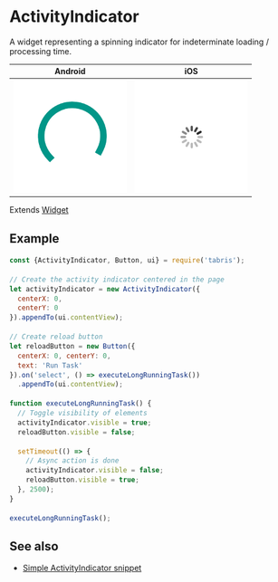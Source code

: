 ---
---
# ActivityIndicator

A widget representing a spinning indicator for indeterminate loading / processing time.

Android | iOS
--- | ---
![ActivityIndicator on Android](img/android/ActivityIndicator.png) | ![ActivityIndicator on iOS](img/ios/ActivityIndicator.png)

Extends [Widget](Widget.md)

## Example

```js
const {ActivityIndicator, Button, ui} = require('tabris');

// Create the activity indicator centered in the page
let activityIndicator = new ActivityIndicator({
  centerX: 0,
  centerY: 0
}).appendTo(ui.contentView);

// Create reload button
let reloadButton = new Button({
  centerX: 0, centerY: 0,
  text: 'Run Task'
}).on('select', () => executeLongRunningTask())
  .appendTo(ui.contentView);

function executeLongRunningTask() {
  // Toggle visibility of elements
  activityIndicator.visible = true;
  reloadButton.visible = false;

  setTimeout(() => {
    // Async action is done
    activityIndicator.visible = false;
    reloadButton.visible = true;
  }, 2500);
}

executeLongRunningTask();
```
## See also

- [Simple ActivityIndicator snippet](https://github.com/eclipsesource/tabris-js/tree/v2.0.0-rc2/snippets/activityindicator.js)
